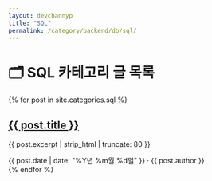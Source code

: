 ```yaml
---
layout: devchannyp
title: "SQL"
permalink: /category/backend/db/sql/
---
```


<h1>🗂️ SQL 카테고리 글 목록</h1>

<main class="main-grid">
  <section class="articles">
    {% for post in site.categories.sql %}
      <div class="card post-card" data-category="{{ post.categories | join: ' ' }}">
        <div class="card-thumbnail" style="background-image: url('{{ post.thumbnail | default: '/assets/img/default.png' }}')"></div>
        <div class="card-content">
          <h2><a href="{{ post.url }}">{{ post.title }}</a></h2>
          <p>{{ post.excerpt | strip_html | truncate: 80 }}</p>
          <div class="card-meta">{{ post.date | date: "%Y년 %m월 %d일" }} · {{ post.author }}</div>
        </div>
      </div>
    {% endfor %}
  </section>
</main>
